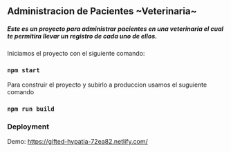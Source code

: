 ## Administracion de Pacientes ~Veterinaria~

##### Este es un proyecto para administrar pacientes en una veterinaria el cual te permitira llevar un registro de cada uno de ellos.

Iniciamos el proyecto con el siguiente comando:

### `npm start`

Para construir el proyecto y subirlo a produccion usamos el suguiente comando

### `npm run build`

### Deployment

Demo: https://gifted-hypatia-72ea82.netlify.com/



